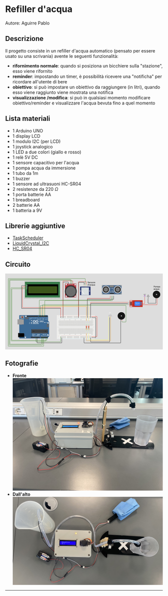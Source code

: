 # Refiller d'acqua

Autore: Aguirre Pablo

## Descrizione
Il progetto consiste in un refiller d'acqua automatico (pensato per essere usato su una scrivania) avente le seguenti funzionalità:
- __rifornimento normale__: quando si posiziona un bicchiere sulla "stazione", esso viene rifornito 
- __reminder__: impostando un timer, è possibilità ricevere una "notificha" per ricordare all'utente di bere
- __obiettivo__: si può impostare un obiettivo da raggiungere (in litri), quando esso viene raggiunto viene mostrata una notifica
- __visualizzazione /modifica__: si può in qualsiasi momento modificare obiettivo/reminder e visualizzare l'acqua bevuta fino a quel momento

## Lista materiali
- 1 Arduino UNO
- 1 display LCD
- 1 modulo I2C (per LCD)
- 1 joystick analogico
- 1 LED a due colori (giallo e rosso)
- 1 relè 5V DC
- 1 sensore capacitivo per l'acqua
- 1 pompa acqua da immersione
- 1 tubo da 1m
- 1 buzzer
- 1 sensore ad ultrasuoni HC-SR04
- 2 resistenze da 220 $\Omega$
- 1 porta batterie AA
- 1 breadboard
- 2 batterie AA
- 1 batteria a 9V

  
## Librerie aggiuntive
- [TaskScheduler](https://github.com/arkhipenko/TaskScheduler)
- [LiquidCrystal_I2C](https://github.com/johnrickman/LiquidCrystal_I2C)
- [HC_SR04](https://github.com/bjoernboeckle/HC_SR04)

 ## Circuito
![](circuito.jpg)

## Fotografie
- __Fronte__
  ![](./img/fronte.jpeg)
- __Dall'alto__
  ![](./img/alto.jpeg)
---
